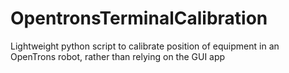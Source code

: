 # OpentronsTerminalCalibration
Lightweight python script to calibrate position of equipment in an OpenTrons robot, rather than relying on the GUI app 
